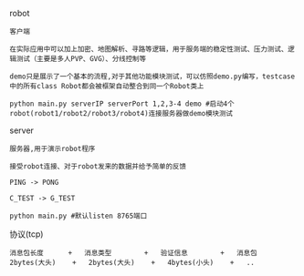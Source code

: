 robot

    客户端
    
    在实际应用中可以加上加密、地图解析、寻路等逻辑，用于服务端的稳定性测试、压力测试、逻辑测试（主要是多人PVP、GVG）、分线控制等

    demo只是展示了一个基本的流程,对于其他功能模块测试，可以仿照demo.py编写，testcase中的所有class Robot都会被框架自动整合到同一个Robot类上

    python main.py serverIP serverPort 1,2,3-4 demo #启动4个robot(robot1/robot2/robot3/robot4)连接服务器做demo模块测试

server

    服务器,用于演示robot程序
    
    接受robot连接、对于robot发来的数据并给予简单的反馈
    
    PING -> PONG

    C_TEST -> G_TEST

    python main.py #默认listen 8765端口

协议(tcp)

    消息包长度      +   消息类型        +   验证信息        +   消息包
    2bytes(大头)    +   2bytes(大头)    +   4bytes(小头)    +   ..
